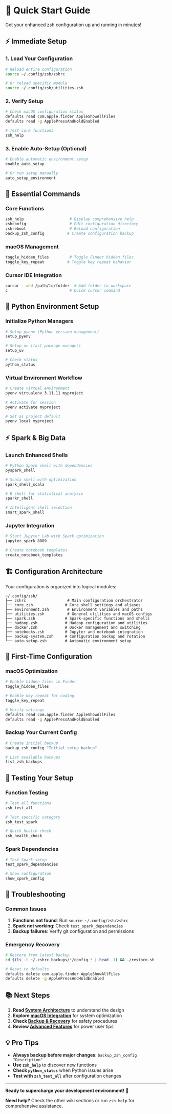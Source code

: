 # 🚀 Quick Start Guide

Get your enhanced zsh configuration up and running in minutes!

## ⚡ **Immediate Setup**

### **1. Load Your Configuration**
```bash
# Reload entire configuration
source ~/.config/zsh/zshrc

# Or reload specific module
source ~/.config/zsh/utilities.zsh
```

### **2. Verify Setup**
```bash
# Check macOS configuration status
defaults read com.apple.finder AppleShowAllFiles
defaults read -g ApplePressAndHoldEnabled

# Test core functions
zsh_help
```

### **3. Enable Auto-Setup (Optional)**
```bash
# Enable automatic environment setup
enable_auto_setup

# Or run setup manually
auto_setup_environment
```

## 🎯 **Essential Commands**

### **Core Functions**
```bash
zsh_help                    # Display comprehensive help
zshconfig                   # Edit configuration directory
zshreboot                   # Reload configuration
backup_zsh_config          # Create configuration backup
```

### **macOS Management**
```bash
toggle_hidden_files         # Toggle Finder hidden files
toggle_key_repeat          # Toggle key repeat behavior
```

### **Cursor IDE Integration**
```bash
cursor --add /path/to/folder  # Add folder to workspace
c                           # Quick cursor command
```

## 🐍 **Python Environment Setup**

### **Initialize Python Managers**
```bash
# Setup pyenv (Python version management)
setup_pyenv

# Setup uv (fast package manager)
setup_uv

# Check status
python_status
```

### **Virtual Environment Workflow**
```bash
# Create virtual environment
pyenv virtualenv 3.11.11 myproject

# Activate for session
pyenv activate myproject

# Set as project default
pyenv local myproject
```

## ⚡ **Spark & Big Data**

### **Launch Enhanced Shells**
```bash
# Python Spark shell with dependencies
pyspark_shell

# Scala shell with optimization
spark_shell_scala

# R shell for statistical analysis
sparkr_shell

# Intelligent shell selection
smart_spark_shell
```

### **Jupyter Integration**
```bash
# Start Jupyter Lab with Spark optimization
jupyter_spark 8889

# Create notebook templates
create_notebook_templates
```

## 🏗️ **Configuration Architecture**

Your configuration is organized into logical modules:

```
~/.config/zsh/
├── zshrc                  # Main configuration orchestrator
├── core.zsh              # Core shell settings and aliases
├── environment.zsh        # Environment variables and paths
├── utilities.zsh          # General utilities and macOS configs
├── spark.zsh             # Spark-specific functions and shells
├── hadoop.zsh            # Hadoop configuration and utilities
├── docker.zsh            # Docker management and switching
├── notebooks.zsh         # Jupyter and notebook integration
├── backup-system.zsh     # Configuration backup and rotation
└── auto-setup.zsh        # Automatic environment setup
```

## 🔧 **First-Time Configuration**

### **macOS Optimization**
```bash
# Enable hidden files in Finder
toggle_hidden_files

# Enable key repeat for coding
toggle_key_repeat

# Verify settings
defaults read com.apple.finder AppleShowAllFiles
defaults read -g ApplePressAndHoldEnabled
```

### **Backup Your Current Config**
```bash
# Create initial backup
backup_zsh_config "Initial setup backup"

# List available backups
list_zsh_backups
```

## 🧪 **Testing Your Setup**

### **Function Testing**
```bash
# Test all functions
zsh_test_all

# Test specific category
zsh_test_spark

# Quick health check
zsh_health_check
```

### **Spark Dependencies**
```bash
# Test Spark setup
test_spark_dependencies

# Show configuration
show_spark_config
```

## 🚨 **Troubleshooting**

### **Common Issues**
1. **Functions not found**: Run `source ~/.config/zsh/zshrc`
2. **Spark not working**: Check `test_spark_dependencies`
3. **Backup failures**: Verify git configuration and permissions

### **Emergency Recovery**
```bash
# Restore from latest backup
cd $(ls -t ~/.zshrc_backups/*/config_* | head -1) && ./restore.sh

# Reset to defaults
defaults delete com.apple.finder AppleShowAllFiles
defaults delete -g ApplePressAndHoldEnabled
```

## 📚 **Next Steps**

1. **Read [System Architecture](System-Architecture)** to understand the design
2. **Explore [macOS Integration](macOS-Integration)** for system optimization
3. **Check [Backup & Recovery](Backup-Recovery)** for safety procedures
4. **Review [Advanced Features](Advanced-Features)** for power user tips

## 💡 **Pro Tips**

- **Always backup before major changes**: `backup_zsh_config "Description"`
- **Use `zsh_help`** to discover new functions
- **Check `python_status`** when Python issues arise
- **Test with `zsh_test_all`** after configuration changes

---

**Ready to supercharge your development environment!** 🚀

**Need help?** Check the other wiki sections or run `zsh_help` for comprehensive assistance.
